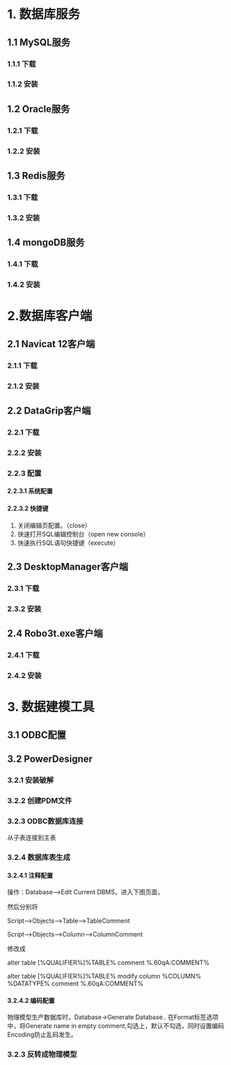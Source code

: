 # 1. 数据库服务

## 1.1 MySQL服务

### 1.1.1 下载



### 1.1.2 安装





## 1.2 Oracle服务

### 1.2.1 下载



### 1.2.2 安装



## 1.3 Redis服务

### 1.3.1 下载



### 1.3.2 安装





## 1.4 mongoDB服务

### 1.4.1 下载



### 1.4.2 安装





# 2.数据库客户端

## 2.1 Navicat 12客户端

### 2.1.1 下载



### 2.1.2 安装



## 2.2 DataGrip客户端

### 2.2.1 下载



### 2.2.2 安装



### 2.2.3 配置

#### 2.2.3.1 系统配置



#### 2.2.3.2 快捷键

1. 关闭编辑页配置。（close）
2. 快速打开SQL编辑控制台（open new console）
3. 快速执行SQL语句快捷键（execute）

## 2.3 DesktopManager客户端

### 2.3.1 下载



### 2.3.2 安装





## 2.4 Robo3t.exe客户端

### 2.4.1 下载



### 2.4.2 安装





# 3. 数据建模工具

## 3.1 ODBC配置



## 3.2 PowerDesigner

### 3.2.1 安装破解



### 3.2.2 创建PDM文件

>

### 3.2.3 ODBC数据库连接

从子表连接到主表



### 3.2.4 数据库表生成

#### 3.2.4.1 注释配置

操作：Database-->Edit Current DBMS，进入下图页面，

然后分别将

Script-->Objects-->Table-->TableComment

Script-->Objects-->Column-->ColumnComment

修改成

alter table [%QUALIFIER%]%TABLE% comment %.60qA:COMMENT%

alter table [%QUALIFIER%]%TABLE% modify column %COLUMN% %DATATYPE% comment %.60qA:COMMENT%

#### 3.2.4.2 编码配置

物理模型生产数据库时，Database->Generate Database..
在Format标签选项中，将Generate name in empty comment,勾选上，默认不勾选，同时设置编码Encoding防止乱码发生。

### 3.2.3 反转成物理模型




